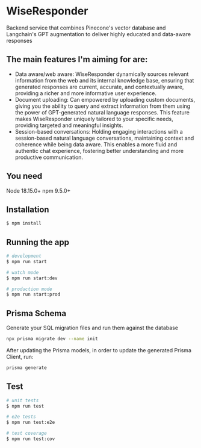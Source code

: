 # WiseResponder

Backend service that combines Pinecone's vector database and Langchain's GPT augmentation to deliver highly educated and data-aware responses

## The main features I'm aiming for are:

* Data aware/web aware: WiseResponder dynamically sources relevant information from the web and its internal knowledge base, ensuring that generated responses are current, accurate, and contextually aware, providing a richer and more informative user experience.
* Document uploading: Can empowered by uploading custom documents, giving you the ability to query and extract information from them using the power of GPT-generated natural language responses. This feature makes WiseResponder uniquely tailored to your specific needs, providing targeted and meaningful insights.
* Session-based conversations: Holding engaging interactions with a session-based natural language conversations, maintaining context and coherence while being data aware. This enables a more fluid and authentic chat experience, fostering better understanding and more productive communication.


## You need

Node 18.15.0+
npm 9.5.0+

## Installation

```bash
$ npm install
```

## Running the app

```bash
# development
$ npm run start

# watch mode
$ npm run start:dev

# production mode
$ npm run start:prod
```

## Prisma Schema

Generate your SQL migration files and run them against the database

```bash
npx prisma migrate dev --name init
```

After updating the Prisma models, in order to update the generated Prisma Client, run:

```bash
prisma generate
```


## Test

```bash
# unit tests
$ npm run test

# e2e tests
$ npm run test:e2e

# test coverage
$ npm run test:cov
```
